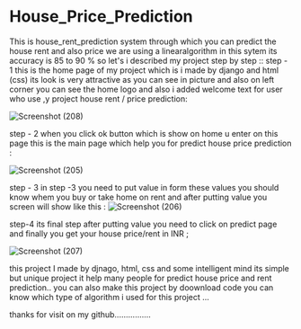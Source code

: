 # House_Price_Prediction
This is house_rent_prediction system through which you can predict the house rent and also price we are using a linearalgorithm in this sytem its accuracy is 85 to 90 %
so let's i described my project step by step ::
step - 1
this is the home page of my project which is i made by django and html (css) its look is very attractive as you can see in picture and also on left corner you can see the home logo and also i added welcome text for user who use ,y project house rent / price prediction:  

![Screenshot (208)](https://user-images.githubusercontent.com/106865923/188272005-7c33ec51-e808-401e-a304-467fc78623b3.png)


step - 2 
when you click ok button which is show on home u enter on this page this is the main page which help you for predict house price prediction :

![Screenshot (205)](https://user-images.githubusercontent.com/106865923/188267354-4badc3a2-ce93-461d-8b73-1b84e0a85e44.png)


step - 3
in step -3 you need to put value in form these values you should know whem you buy or take home on rent and after putting value you screen will show like this : 
![Screenshot (206)](https://user-images.githubusercontent.com/106865923/188267393-e2b53dcb-9435-4df3-9f00-8dd4b336ac3c.png)


step-4
its final step after putting value you need to click on predict page and finally you get your house price/rent in INR ;

![Screenshot (207)](https://user-images.githubusercontent.com/106865923/188267428-8c84f096-430f-404b-94ba-7e0be81329e2.png)


this project I made by djnago, html, css and some intelligent mind its simple but unique project it help many people for predict house price and rent prediction..
you can also make this project by doownload code  you can know which type of algorithm i used for this project ...

thanks for visit on my github................
